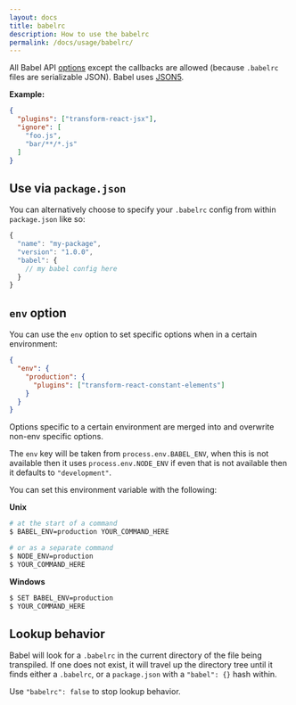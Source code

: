 ```yaml
---
layout: docs
title: babelrc
description: How to use the babelrc
permalink: /docs/usage/babelrc/
---
```


All Babel API [options](/docs/usage/options) except the callbacks are allowed (because `.babelrc` files are serializable JSON). Babel uses [JSON5](https://github.com/json5/json5).

**Example:**

```json
{
  "plugins": ["transform-react-jsx"],
  "ignore": [
    "foo.js",
    "bar/**/*.js"
  ]
}
```

## Use via `package.json`

You can alternatively choose to specify your `.babelrc` config from within `package.json` like so:

```javascript
{
  "name": "my-package",
  "version": "1.0.0",
  "babel": {
    // my babel config here
  }
}
```

## `env` option

You can use the `env` option to set specific options when in a certain environment:

```json
{
  "env": {
    "production": {
      "plugins": ["transform-react-constant-elements"]
    }
  }
}
```

Options specific to a certain environment are merged into and overwrite non-env specific options.

The `env` key will be taken from `process.env.BABEL_ENV`, when this is not available then it uses
`process.env.NODE_ENV` if even that is not available then it defaults to `"development"`.

You can set this environment variable with the following:

**Unix**

```sh
# at the start of a command
$ BABEL_ENV=production YOUR_COMMAND_HERE

# or as a separate command
$ NODE_ENV=production
$ YOUR_COMMAND_HERE
```

**Windows**

```sh
$ SET BABEL_ENV=production
$ YOUR_COMMAND_HERE
```

## Lookup behavior

Babel will look for a `.babelrc` in the current directory of the file being transpiled. If one does not exist, it will travel up the directory tree until it finds either a `.babelrc`, or a `package.json` with a `"babel": {}` hash within.

Use `"babelrc": false` to stop lookup behavior.
